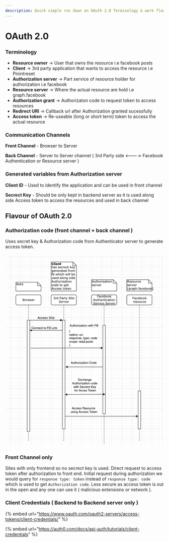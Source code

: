```yaml
---
description: Quick simple run down on OAuth 2.0 Terminology & work flow
---
```


# OAuth 2.0

### Terminology

* **Resource owner** -&gt; User that owns the resource i.e facebook posts
* **Client** -&gt; 3rd party application that wants to access the resource  i.e Pinintreset
* **Authorization server** -&gt; Part service of resource holder for authorization i.e facebook
* **Resource server** -&gt; Where the actual resource are hold i.e graph.facebook
* **Authorization grant** -&gt; Authorizaton code to request token to access resources
* **Redirect URI** -&gt; Callback url after Authorization granted sucessfully
* **Access token** -&gt; Re-useable \(long or short term\) token to access the actual resource

### Communication Channels

**Front Channel** - Browser to Server

**Back Channel** - Server to Server channel \( 3rd Party side &lt;----&gt; Facebook Authentication or Resource server \)

### Generated variables from Authorization server

**Client ID** -  Used to identify the application and can be used in front channel

**Secrect Key** - Should be only kept in backend server as it is used along side Access token to access the resources and used in back channel

## Flavour of OAuth 2.0

### Authorization code \(front channel + back channel \)

 Uses secret key & Authorization code from Authenticator server to generate access token. 

![](../.gitbook/assets/screenshot-2020-01-28-at-11.21.58-pm.png)

### Front Channel only 

Sites with only frontend so no secrect key is used. Direct request to access token after authorization to front end. Initial request during authorization we would query for `response type: token` instead of `response type: code` which is used to get `Authorization code`. Less secure as access token is out in the open and any one can use it \( malicious extensions or network  \). 

### Client Credentials \( Backend to Backend server only \)

{% embed url="https://www.oauth.com/oauth2-servers/access-tokens/client-credentials/" %}

{% embed url="https://auth0.com/docs/api-auth/tutorials/client-credentials" %}



